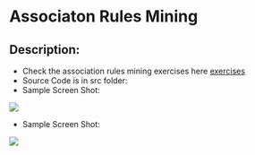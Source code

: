 # Associaton Rules Mining

## Description:
- Check the association rules mining exercises here <a href="https://github.com/jackyhuynh/data_science-visualization-ML-DL-AI_notebook/blob/main/R_association_rules_minning/Associate_Rules_Mining.pdf">exercises</a>
- Source Code is in src folder:
- Sample Screen Shot: 
<img src="https://github.com/jackyhuynh/data_science-visualization-ML-DL-AI_notebook/blob/main/R_association_rules_minning/images/assocaiation_2.png">

- Sample Screen Shot:
<img src="https://github.com/jackyhuynh/data_science-visualization-ML-DL-AI_notebook/blob/main/R_association_rules_minning/images/association_1.PNG">
